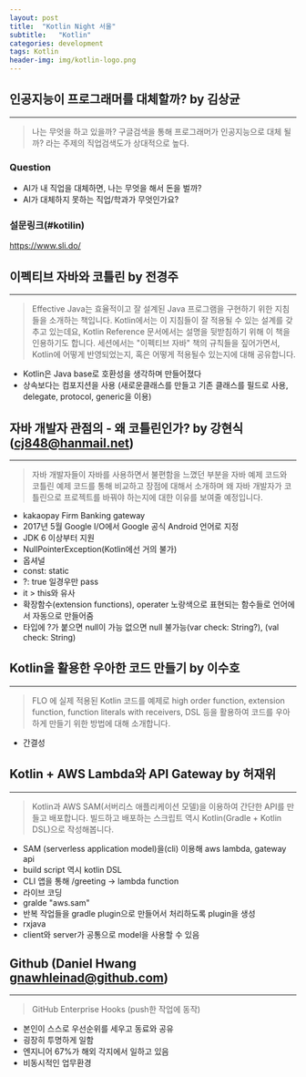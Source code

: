 ```yaml
---
layout: post
title:  "Kotlin Night 서울"
subtitle:   "Kotlin"
categories: development
tags: Kotlin
header-img: img/kotlin-logo.png
---
```


## 인공지능이 프로그래머를 대체할까? by 김상균
---

> 나는 무엇을 하고 있을까? 구글검색을 통해 프로그래머가 인공지능으로 대체 될까? 라는 주제의 직업검색도가 상대적으로 높다.

### Question

- AI가 내 직업을 대체하면, 나는 무엇을 해서 돈을 벌까?
- AI가 대체하지 못하는 직업/학과가 무엇인가요?

### 설문링크(#kotilin)
<https://www.sli.do/>

## 이펙티브 자바와 코틀린 by 전경주
---

> Effective Java는 효율적이고 잘 설계된 Java 프로그램을 구현하기 위한 지침들을 소개하는 책입니다. Kotlin에서는 이 지침들이 잘 적용될 수 있는 설계를 갖추고 있는데요, Kotlin Reference 문서에서는 설명을 뒷받침하기 위해 이 책을 인용하기도 합니다. 세션에서는 "이펙티브 자바" 책의 규칙들을 짚어가면서, Kotlin에 어떻게 반영되었는지, 혹은 어떻게 적용될수 있는지에 대해 공유합니다.

- Kotlin은 Java base로 호환성을 생각하며 만들어졌다
- 상속보다는 컴포지션을 사용 (새로운클래스를 만들고 기존 클래스를 필드로 사용, delegate, protocol, generic을 이용)

## 자바 개발자 관점의 - 왜 코틀린인가? by 강현식(cj848@hanmail.net)
---

> 자바 개발자들이 자바를 사용하면서 불편함을 느꼈던 부분을 자바 예제 코드와 코틀린 예제 코드를 통해 비교하고 장점에 대해서 소개하며 왜 자바 개발자가 코틀린으로 프로젝트를 바꿔야 하는지에 대한 이유를 보여줄 예정입니다.

- kakaopay Firm Banking gateway
- 2017년 5월 Google I/O에서 Google 공식 Android 언어로 지정
- JDK 6 이상부터 지원
- NullPointerException(Kotlin에선 거의 불가)
- 옵셔널
- const: static
- ?: true 일경우만 pass
- it > this와 유사
- 확장함수(extension functions), operater 노랑색으로 표현되는 함수들로 언어에서 자동으로 만들어줌
- 타입에 ?가 붙으면 null이 가능 없으면 null 불가능(var check: String?), (val check: String)

## Kotlin을 활용한 우아한 코드 만들기 by 이수호
---

>  FLO 에 실제 적용된 Kotlin 코드를 예제로 high order function, extension function, function literals with receivers, DSL 등을 활용하여 코드를 우아하게 만들기 위한 방법에 대해 소개합니다.

- 간결성

## Kotlin + AWS Lambda와 API Gateway by 허재위
---

> Kotlin과 AWS SAM(서버리스 애플리케이션 모델)을 이용하여 간단한 API를 만들고 배포합니다. 빌드하고 배포하는 스크립트 역시 Kotlin(Gradle + Kotlin DSL)으로 작성해봅니다.

- SAM (serverless application model)을(cli) 이용해 aws lambda, gateway api
- build script 역시 kotlin DSL
- CLI 앱을 통해 /greeting -> lambda function
- 라이브 코딩
- gralde "aws.sam"
- 반복 작업들을 gradle plugin으로 만들어서 처리하도록 plugin을 생성
- rxjava
- client와 server가 공통으로 model을 사용할 수 있음

## Github (Daniel Hwang gnawhleinad@github.com)
---

> GitHub Enterprise Hooks (push한 작업에 동작)

- 본인이 스스로 우선순위를 세우고 동료와 공유
- 굉장히 투명하게 일함
- 엔지니어 67%가 해외 각지에서 일하고 있음
- 비동시적인 업무환경
